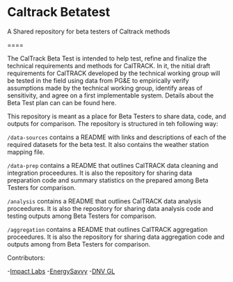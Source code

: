 # Caltrack Betatest

A Shared repository for beta testers of Caltrack methods

====

The CalTrack Beta Test is intended to help test, refine and finalize the technical requirements and methods for CalTRACK. In it, the nitial draft requirements for CalTRACK developed by the technical working group will be tested in the field using data from PG&E to empirically verify assumptions made by the technical working group, identify areas of sensitivity, and agree on a first implementable system. Details about the Beta Test plan can can be found here. 

This repository is meant as a place for Beta Testers to share data, code, and outputs for comparison. The repository is structured in teh following way:

``/data-sources`` contains a README with links and descriptions of each of the required datasets for the beta test. It also contains the weather station mapping file.

``/data-prep`` contains a README that outlines CalTRACK data cleaning and integration proceedures. It is also the repository for sharing data preparation code and summary statistics on the prepared among Beta Testers for comparison.

``/analysis`` contains a README that outlines CalTRACK data analysis proceedures. It is also the repository for sharing data analysis code and testing outputs among Beta Testers for comparison.

``/aggregation`` contains a README that outlines CalTRACK aggregation proceedures. It is also the repository for sharing data aggregation code and outputs among from Beta Testers for comparison.


Contributors:

-[Impact Labs](www.impactlabs.com)
-[EnergySavvy](www.energysavvy.com)
-[DNV GL](www.dnvgl.com)





